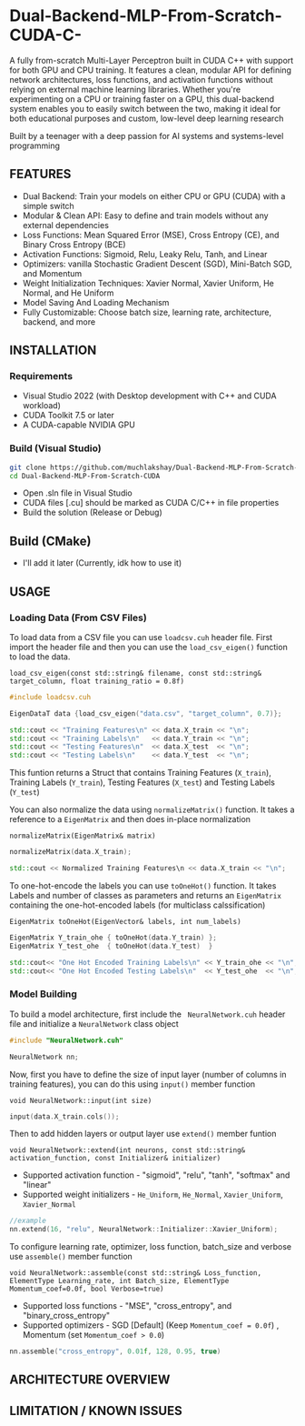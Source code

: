 # Dual-Backend-MLP-From-Scratch-CUDA-C-
A fully from-scratch Multi-Layer Perceptron built in CUDA C++ with support for both GPU and CPU training.
It features a clean, modular API for defining network architectures, loss functions, and activation functions without relying on external machine learning libraries. Whether you're experimenting on a CPU or training faster on a GPU, this dual-backend system enables you to easily switch between the two, making it ideal for both educational purposes and custom, low-level deep learning research

Built by a teenager with a deep passion for AI systems and systems-level programming

## FEATURES
- Dual Backend: Train your models on either CPU or GPU (CUDA) with a simple switch
- Modular & Clean API: Easy to define and train models without any external dependencies
- Loss Functions: Mean Squared Error (MSE), Cross Entropy (CE), and Binary Cross Entropy (BCE)
- Activation Functions: Sigmoid, Relu, Leaky Relu, Tanh, and Linear
- Optimizers: vanilla Stochastic Gradient Descent (SGD), Mini-Batch SGD, and Momentum
- Weight Initialization Techniques: Xavier Normal, Xavier Uniform, He Normal, and He Uniform 
- Model Saving And Loading Mechanism
- Fully Customizable: Choose batch size, learning rate, architecture, backend, and more

## INSTALLATION
### Requirements
- Visual Studio 2022 (with Desktop development with C++ and CUDA workload)
- CUDA Toolkit 7.5 or later
- A CUDA-capable NVIDIA GPU

### Build (Visual Studio)

```bash
git clone https://github.com/muchlakshay/Dual-Backend-MLP-From-Scratch-CUDA.git
cd Dual-Backend-MLP-From-Scratch-CUDA
```
- Open .sln file in Visual Studio
- CUDA files [.cu] should be marked as CUDA C/C++ in file properties
- Build the solution (Release or Debug)

## Build (CMake)

- I'll add it later (Currently, idk how to use it)

## USAGE

### Loading Data (From CSV Files)

To load data from a CSV file you can use ```loadcsv.cuh``` header file. First import the header file and then you can use the ```load_csv_eigen()``` function to load the data.

```load_csv_eigen(const std::string& filename, const std::string& target_column, float training_ratio = 0.8f)```

```cpp
#include loadcsv.cuh

EigenDataT data {load_csv_eigen("data.csv", "target_column", 0.7)};

std::cout << "Training Features\n" << data.X_train << "\n";
std::cout << "Training Labels\n"   << data.Y_train << "\n";
std::cout << "Testing Features\n"  << data.X_test  << "\n";
std::cout << "Testing Labels\n"    << data.Y_test  << "\n";

```

This funtion returns a Struct that contains Training Features (```X_train```), Training Labels (```Y_train```), Testing Features (```X_test```) and Testing Labels (```Y_test```)

You can also normalize the data using ```normalizeMatrix()``` function. It takes a reference to a ```EigenMatrix``` and then does in-place normalization

``` normalizeMatrix(EigenMatrix& matrix) ```

```cpp
normalizeMatrix(data.X_train);

std::cout << Normalized Training Features\n << data.X_train << "\n";
```
To one-hot-encode the labels you can use ```toOneHot()``` function. It takes Labels and number of classes as parameters and returns an ```EigenMatrix``` containing the one-hot-encoded labels (for multiclass calssification)

``` EigenMatrix toOneHot(EigenVector& labels, int num_labels) ```

```cpp
EigenMatrix Y_train_ohe { toOneHot(data.Y_train) };
EigenMatrix Y_test_ohe  { toOneHot(data.Y_test)  } 

std::cout<< "One Hot Encoded Training Labels\n" << Y_train_ohe << "\n";
std::cout<< "One Hot Encoded Testing Labels\n"  << Y_test_ohe  << "\n";

```

### Model Building 

To build a model architecture, first include the ``` NeuralNetwork.cuh``` header file and initialize a ```NeuralNetwork``` class object 

```cpp
#include "NeuralNetwork.cuh"

NeuralNetwork nn;
```

Now, first you have to define the size of input layer (number of columns in training features), you can do this using ```input()``` member function

``` void NeuralNetwork::input(int size) ```

```cpp
input(data.X_train.cols());
```
Then to add hidden layers or output layer use ```extend()``` member funtion

``` void NeuralNetwork::extend(int neurons, const std::string& activation_function, const Initializer& initializer) ```

- Supported activation function - "sigmoid", "relu", "tanh", "softmax" and "linear"
- Supported weight initializers - ```He_Uniform```, ```He_Normal```, ```Xavier_Uniform```, ```Xavier_Normal```

```cpp
//example
nn.extend(16, "relu", NeuralNetwork::Initializer::Xavier_Uniform);
```
To configure learning rate, optimizer, loss function, batch_size and verbose use ```assemble()``` member function

```void NeuralNetwork::assemble(const std::string& Loss_function, ElementType Learning_rate, int Batch_size, ElementType Momentum_coef=0.0f, bool Verbose=true)```

- Supported loss functions - "MSE", "cross_entropy", and "binary_cross_entropy"
- Supported optimizers - SGD [Default] (Keep ```Momentum_coef = 0.0f```) , Momentum (set ```Momentum_coef > 0.0```)

```cpp
nn.assemble("cross_entropy", 0.01f, 128, 0.95, true)
```

## ARCHITECTURE OVERVIEW

## LIMITATION / KNOWN ISSUES 

